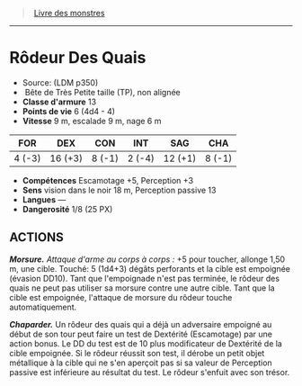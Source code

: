 ﻿> [Livre des monstres](tome_of_beasts.md)

---

# Rôdeur Des Quais

- Source: (LDM p350)
-  Bête de Très Petite taille (TP), non alignée
- **Classe d'armure** 13
- **Points de vie** 6 (4d4 - 4)
- **Vitesse** 9 m, escalade 9 m, nage 6 m

|FOR|DEX|CON|INT|SAG|CHA|
|---|---|---|---|---|---|
|4 (-3)|16 (+3)|8 (-1)|2 (-4)|12 (+1)|8 (-1)|

- **Compétences** Escamotage +5, Perception +3
- **Sens** vision dans le noir 18 m, Perception passive 13
- **Langues** —
- **Dangerosité** 1/8 (25 PX)

## ACTIONS

**_Morsure._** _Attaque d'arme au corps à corps :_ +5 pour toucher, allonge 1,50 m, une cible. Touché: 5 (1d4+3) dégâts perforants et la cible est empoignée (évasion DD10). Tant que l'empoignade n'est pas terminée, le rôdeur des quais ne peut pas utiliser sa morsure contre une autre cible. Tant que la cible est empoignée, l'attaque de morsure du rôdeur touche automatiquement.

**_Chaparder._** Un rôdeur des quais qui a déjà un adversaire empoigné au début de son tour peut faire un test de Dextérité (Escamotage) par une action bonus. Le DD du test est de 10 plus modificateur de Dextérité de la cible empoignée. Si le rôdeur réussit son test, il dérobe un petit objet métallique à la cible qui ne s'en aperçoit pas si sa valeur de Perception passive est inférieure au résultat du test. Le rôdeur s'enfuit avec son trésor.

